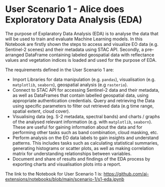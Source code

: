 # User Scenario 1 - Alice does Exploratory Data Analysis (EDA)

The purpose of Explaratory Data Analysis (EDA) is to analyse the data that will be used to train and evaluate Machine Learning models. In this Notebook are firstly shown the steps to access and visualize EO data (e.g. Sentinel-2 scenes) and their metadata using STAC API. Secondly, a pre-arranged DataFrame containing labeled geospatial data with reflectance values and vegetation indices is loaded and used for the purpose of EDA.

The requirements defined in the User Scenario 1 are:

* Import Libraries for data manipulation (e.g. `pandas`), visualisation (e.g. `matplotlib`, `seaborn`), geospatial analysis (e.g `rasterio`).
* Connect to STAC API for accessing Sentinel-2 data and their metadata, as well as DataFrames that contain labelled geospatial data, using appropriate authentication credentials.
Query and retrieving the Data using specific parameters to filter out retrieved data (e.g time range, spatial extent, cloud cover).
* Visualising data (eg. S-2 metadata, spectral bands) and charts / graphs of the analysed relevant information (e.g. with `matplotlib`, `seaborn`). These are useful for gaining information about the data and for performing other tasks such as band combination, cloud masking, etc.
* Perform analysis on the EO data labels to gain insights and understand patterns. This includes tasks such as calculating statistical summaries, generating histograms or scatter plots, as well as making correlation matrix for understanding relationships between variables.
* Document and share of results and findings of the EDA process by exporting charts and visualisation plots into a report.

The link to the Notebook for User Scenario 1 is: https://github.com/ai-extensions/notebooks/blob/main/scenario-1/s1-eda.ipynb
